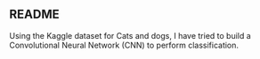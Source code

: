 <h2>README</h2>
Using the Kaggle dataset for Cats and dogs, I have tried to build a Convolutional Neural Network (CNN) to perform classification.
